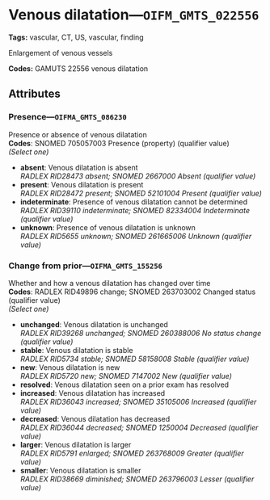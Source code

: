 # Venous dilatation—`OIFM_GMTS_022556`

**Tags:** vascular, CT, US, vascular, finding

Enlargement of venous vessels

**Codes:** GAMUTS 22556 venous dilatation

## Attributes

### Presence—`OIFMA_GMTS_086230`

Presence or absence of venous dilatation  
**Codes**: SNOMED 705057003 Presence (property) (qualifier value)  
*(Select one)*

- **absent**: Venous dilatation is absent  
_RADLEX RID28473 absent; SNOMED 2667000 Absent (qualifier value)_
- **present**: Venous dilatation is present  
_RADLEX RID28472 present; SNOMED 52101004 Present (qualifier value)_
- **indeterminate**: Presence of venous dilatation cannot be determined  
_RADLEX RID39110 indeterminate; SNOMED 82334004 Indeterminate (qualifier value)_
- **unknown**: Presence of venous dilatation is unknown  
_RADLEX RID5655 unknown; SNOMED 261665006 Unknown (qualifier value)_

### Change from prior—`OIFMA_GMTS_155256`

Whether and how a venous dilatation has changed over time  
**Codes**: RADLEX RID49896 change; SNOMED 263703002 Changed status (qualifier value)  
*(Select one)*

- **unchanged**: Venous dilatation is unchanged  
_RADLEX RID39268 unchanged; SNOMED 260388006 No status change (qualifier value)_
- **stable**: Venous dilatation is stable  
_RADLEX RID5734 stable; SNOMED 58158008 Stable (qualifier value)_
- **new**: Venous dilatation is new  
_RADLEX RID5720 new; SNOMED 7147002 New (qualifier value)_
- **resolved**: Venous dilatation seen on a prior exam has resolved  
- **increased**: Venous dilatation has increased  
_RADLEX RID36043 increased; SNOMED 35105006 Increased (qualifier value)_
- **decreased**: Venous dilatation has decreased  
_RADLEX RID36044 decreased; SNOMED 1250004 Decreased (qualifier value)_
- **larger**: Venous dilatation is larger  
_RADLEX RID5791 enlarged; SNOMED 263768009 Greater (qualifier value)_
- **smaller**: Venous dilatation is smaller  
_RADLEX RID38669 diminished; SNOMED 263796003 Lesser (qualifier value)_
